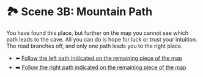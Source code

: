 # 🏞️ Scene 3B: Mountain Path

You have found this place, but further on the map you cannot see which path leads to the cave. All you can do is hope for luck or trust your intuition.  The road branches off, and only one path leads you to the right place.

- ⬅️ [Follow the left path indicated on the remaining piece of the map](./F-scene4b.md)
- ➡️ [Follow the right path indicated on the remaining piece of the map](./F-scene4END.md)